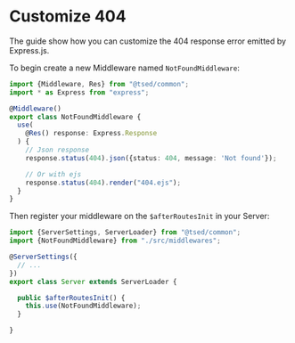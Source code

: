 # Customize 404

The guide show how you can customize the 404 response error emitted by Express.js.

To begin create a new Middleware named `NotFoundMiddleware`:

```typescript
import {Middleware, Res} from "@tsed/common";
import * as Express from "express";

@Middleware()
export class NotFoundMiddleware {
  use(
    @Res() response: Express.Response
  ) {
    // Json response
    response.status(404).json({status: 404, message: 'Not found'});

    // Or with ejs
    response.status(404).render("404.ejs");
  }
}
```


Then register your middleware on the `$afterRoutesInit` in your Server:

```typescript
import {ServerSettings, ServerLoader} from "@tsed/common";
import {NotFoundMiddleware} from "./src/middlewares";

@ServerSettings({
  // ...
})
export class Server extends ServerLoader {

  public $afterRoutesInit() {
    this.use(NotFoundMiddleware);
  }

}
```